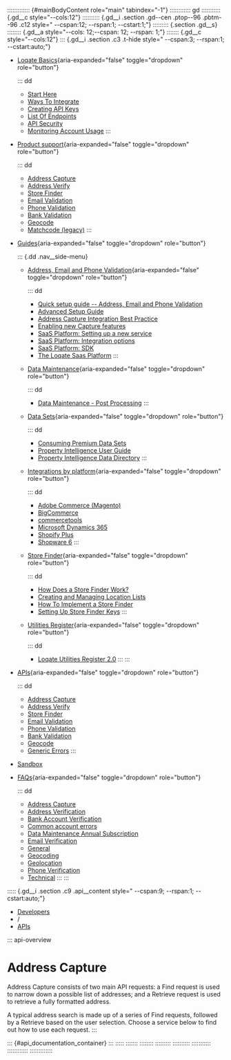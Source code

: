 ::::::::::::: {#mainBodyContent role="main" tabindex="-1"}
:::::::::::: gd
::::::::::: {.gd__c style="--cols:12"}
:::::::::: {.gd__i .section .gd--cen .ptop--96 .pbtm--96 .c12 style=" --cspan:12; --rspan:1; --cstart:1;"}
::::::::: {.section .gd__s}
:::::::: {.gd__a style="--cols: 12;--cspan: 12; --rspan: 1;"}
::::::: {.gd__c style="--cols:12"}
::: {.gd__i .section .c3 .t-hide style=" --cspan:3; --rspan:1; --cstart:auto;"}
- [Loqate Basics](#){aria-expanded="false" toggle="dropdown"
  role="button"}

  ::: dd
  - [Start Here](/developers/getting-started/)
  - [Ways To Integrate](/developers/getting-started/ways-to-integrate/)
  - [Creating API Keys](/developers/getting-started/creating-api-keys/)
  - [List Of Endpoints](/developers/getting-started/list-of-endpoints/)
  - [API Security](/developers/getting-started/api-security/)
  - [Monitoring Account
    Usage](/developers/getting-started/monitoring-account-usage/)
  :::
- [Product support](#){aria-expanded="false" toggle="dropdown"
  role="button"}

  ::: dd
  - [Address Capture](/developers/address-capture/)
  - [Address Verify](/developers/address-verify/)
  - [Store Finder](/developers/store-finder/)
  - [Email Validation](/developers/email-validation/)
  - [Phone Validation](/developers/phone-verification/)
  - [Bank Validation](/developers/bank-verification/)
  - [Geocode](/developers/geocode/)
  - [Matchcode (legacy)](/developers/matchcode/)
  :::
- [Guides](#){aria-expanded="false" toggle="dropdown" role="button"}

  ::: {.dd .nav__side-menu}
  - [Address, Email and Phone Validation](#){aria-expanded="false"
    toggle="dropdown" role="button"}

    ::: dd
    - [Quick setup guide -- Address, Email and Phone
      Validation](/developers/guides/quick/)
    - [Advanced Setup Guide](/developers/guides/advanced-setup-guide/)
    - [Address Capture Integration Best
      Practice](/developers/guides/address-capture-integration-best-practice/)
    - [Enabling new Capture
      features](/developers/guides/enabling-new-capture-features/)
    - [SaaS Platform: Setting up a new
      service](/developers/guides/saas-platform-setting-up/)
    - [SaaS Platform: Integration
      options](/developers/guides/saas-platform-integration-options/)
    - [SaaS Platform: SDK](/developers/guides/saas-platform-sdk/)
    - [The Loqate Saas
      Platform](/developers/guides/the-loqate-saas-platform/)
    :::
  - [Data Maintenance](#){aria-expanded="false" toggle="dropdown"
    role="button"}

    ::: dd
    - [Data Maintenance - Post
      Processing](/developers/guides/data-maintenance-post-processing/)
    :::
  - [Data Sets](#){aria-expanded="false" toggle="dropdown"
    role="button"}

    ::: dd
    - [Consuming Premium Data
      Sets](/developers/guides/consuming-premium-data-sets/)
    - [Property Intelligence User
      Guide](/developers/guides/property-intelligence-user-guide/)
    - [Property Intelligence Data
      Directory](/developers/guides/property-intelligence-data-directory/)
    :::
  - [Integrations by platform](#){aria-expanded="false"
    toggle="dropdown" role="button"}

    ::: dd
    - [Adobe Commerce
      (Magento)](/developers/guides/adobe-commerce-magento-integration-guide/)
    - [BigCommerce](/developers/guides/bigcommerce/)
    - [commercetools](/developers/guides/commercetools-integration/)
    - [Microsoft Dynamics
      365](/developers/guides/loqate-for-microsoft-dynamics-365/)
    - [Shopify
      Plus](/developers/guides/the-loqate-shopify-integration-guide/)
    - [Shopware
      6](/developers/guides/loqate-plugin-for-shopware-6-configuration-guide/)
    :::
  - [Store Finder](#){aria-expanded="false" toggle="dropdown"
    role="button"}

    ::: dd
    - [How Does a Store Finder
      Work?](/developers/guides/how-does-a-store-finder-work/)
    - [Creating and Managing Location
      Lists](/developers/guides/creating-and-managing-location-lists/)
    - [How To Implement a Store
      Finder](/developers/guides/how-to-implement-a-store-finder/)
    - [Setting Up Store Finder
      Keys](/developers/guides/setting-up-store-finder-keys/)
    :::
  - [Utilities Register](#){aria-expanded="false" toggle="dropdown"
    role="button"}

    ::: dd
    - [Loqate Utilities Register
      2.0](/developers/guides/loqate-utilities-register/)
    :::
  :::
- [APIs](/developers/api/){aria-expanded="false" toggle="dropdown"
  role="button"}

  ::: dd
  - [Address Capture](/developers/api/capture/)
  - [Address Verify](/developers/api/cleanseplus/)
  - [Store Finder](/developers/apis/location-services/)
  - [Email Validation](/developers/api/emailvalidation/)
  - [Phone Validation](/developers/api/phonenumbervalidation/)
  - [Bank Validation](/developers/api/bankaccountvalidation/)
  - [Geocode](/developers/api/distancesanddirections/)
  - [Generic Errors](/developers/api/generic-errors/)
  :::
- [Sandbox](/developers/sandbox/)
- [FAQs](#){aria-expanded="false" toggle="dropdown" role="button"}

  ::: dd
  - [Address Capture](/developers/faqs/Address-Capture)
  - [Address Verification](/developers/faqs/Address-Verification)
  - [Bank Account
    Verification](/developers/faqs/Bank-Account-Verification)
  - [Common account errors](/developers/faqs/Common-account-errors)
  - [Data Maintenance Annual
    Subscription](/developers/faqs/Data-Maintenance-Annual-Subscription)
  - [Email Verification](/developers/faqs/Email-Verification)
  - [General](/developers/faqs/General)
  - [Geocoding](/developers/faqs/Geocoding)
  - [Geolocation](/developers/faqs/Geolocation)
  - [Phone Verification](/developers/faqs/Phone-Verification)
  - [Technical](/developers/faqs/Technical)
  :::
:::

::::: {.gd__i .section .c9 .api__content style=" --cspan:9; --rspan:1; --cstart:auto;"}
- [Developers](/developers/)
- /
- [APIs](/developers/api/)

::: api-overview
# Address Capture

Address Capture consists of two main API requests: a Find request is
used to narrow down a possible list of addresses; and a Retrieve request
is used to retrieve a fully formatted address.

A typical address search is made up of a series of Find requests,
followed by a Retrieve based on the user selection. Choose a service
below to find out how to use each request.
:::

::: {#api_documentation_container}
:::
:::::
:::::::
::::::::
:::::::::
::::::::::
:::::::::::
::::::::::::
:::::::::::::
